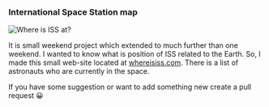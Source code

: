 ### International Space Station map

![Where is ISS at?](./sreenshot.png)

It is small weekend project which extended to much further than one weekend. I
wanted to know what is position of ISS related to the Earth. So, I made this
small web-site located at [whereisiss.com](http://whereisiss.com/). There is a list
of astronauts who are currently in the space.

If you have some suggestion or want to add something new create a pull request
😀

